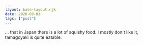 ```yaml
---
layout: base-layout.njk
date: 2020-08-03
tags: ["post"]
---
```


... that in Japan there is a lot of squishy food. I mostly don't like it, tamagoyaki is quite eatable.
